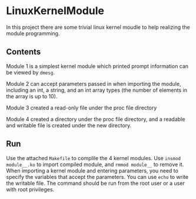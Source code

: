 # LinuxKernelModule
In this project there are some trivial linux kernel moudle to help realizing the module programming.
## Contents
Module 1 is a simplest kernel module which printed prompt information can be viewed by `dmesg`.

Module 2 can accept parameters passed in when importing the module, including an int, a string, and an int array types (the number of elements in the array is up to 10).

Module 3 created a read-only file under the proc file directory

Module 4 created a directory under the proc file directory, and a readable and writable file is created under the new directory.
## Run
Use the attached `Makefile` to complile the 4 kernel modules. Use `insmod module__.ko` to import compiled module, and `rmmod module__` to remove it. When importing a kernel module and entering parameters, you need to specify the variables that accept the parameters. You can use `echo` to write the writable file. The command should be run from the root user or a user with root privileges.



